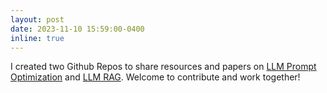 ```yaml
---
layout: post
date: 2023-11-10 15:59:00-0400
inline: true
---
```


I created two Github Repos to share resources and papers on [LLM Prompt Optimization](https://github.com/jxzhangjhu/Awesome-LLM-Prompt-Optimization) and [LLM RAG](https://github.com/jxzhangjhu/Awesome-LLM-RAG). Welcome to contribute and work together! 